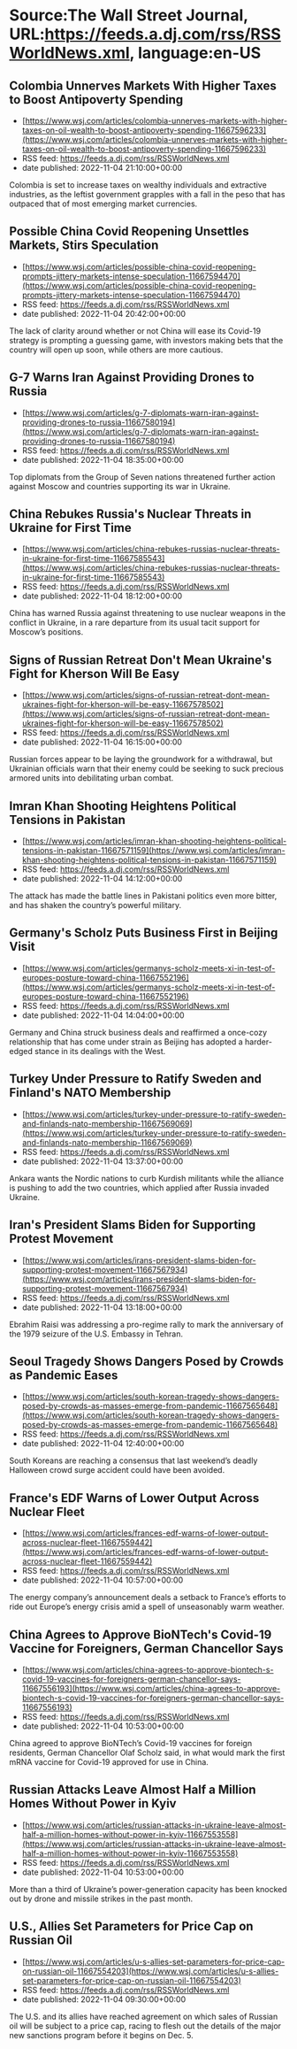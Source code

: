 # Source:The Wall Street Journal, URL:https://feeds.a.dj.com/rss/RSSWorldNews.xml, language:en-US

## Colombia Unnerves Markets With Higher Taxes to Boost Antipoverty Spending
 - [https://www.wsj.com/articles/colombia-unnerves-markets-with-higher-taxes-on-oil-wealth-to-boost-antipoverty-spending-11667596233](https://www.wsj.com/articles/colombia-unnerves-markets-with-higher-taxes-on-oil-wealth-to-boost-antipoverty-spending-11667596233)
 - RSS feed: https://feeds.a.dj.com/rss/RSSWorldNews.xml
 - date published: 2022-11-04 21:10:00+00:00

Colombia is set to increase taxes on wealthy individuals and extractive industries, as the leftist government grapples with a fall in the peso that has outpaced that of most emerging market currencies.

## Possible China Covid Reopening Unsettles Markets, Stirs Speculation
 - [https://www.wsj.com/articles/possible-china-covid-reopening-prompts-jittery-markets-intense-speculation-11667594470](https://www.wsj.com/articles/possible-china-covid-reopening-prompts-jittery-markets-intense-speculation-11667594470)
 - RSS feed: https://feeds.a.dj.com/rss/RSSWorldNews.xml
 - date published: 2022-11-04 20:42:00+00:00

The lack of clarity around whether or not China will ease its Covid-19 strategy is prompting a guessing game, with investors making bets that the country will open up soon, while others are more cautious.

## G-7 Warns Iran Against Providing Drones to Russia
 - [https://www.wsj.com/articles/g-7-diplomats-warn-iran-against-providing-drones-to-russia-11667580194](https://www.wsj.com/articles/g-7-diplomats-warn-iran-against-providing-drones-to-russia-11667580194)
 - RSS feed: https://feeds.a.dj.com/rss/RSSWorldNews.xml
 - date published: 2022-11-04 18:35:00+00:00

Top diplomats from the Group of Seven nations threatened further action against Moscow and countries supporting its war in Ukraine.

## China Rebukes Russia's Nuclear Threats in Ukraine for First Time
 - [https://www.wsj.com/articles/china-rebukes-russias-nuclear-threats-in-ukraine-for-first-time-11667585543](https://www.wsj.com/articles/china-rebukes-russias-nuclear-threats-in-ukraine-for-first-time-11667585543)
 - RSS feed: https://feeds.a.dj.com/rss/RSSWorldNews.xml
 - date published: 2022-11-04 18:12:00+00:00

China has warned Russia against threatening to use nuclear weapons in the conflict in Ukraine, in a rare departure from its usual tacit support for Moscow’s positions.

## Signs of Russian Retreat Don't Mean Ukraine's Fight for Kherson Will Be Easy
 - [https://www.wsj.com/articles/signs-of-russian-retreat-dont-mean-ukraines-fight-for-kherson-will-be-easy-11667578502](https://www.wsj.com/articles/signs-of-russian-retreat-dont-mean-ukraines-fight-for-kherson-will-be-easy-11667578502)
 - RSS feed: https://feeds.a.dj.com/rss/RSSWorldNews.xml
 - date published: 2022-11-04 16:15:00+00:00

Russian forces appear to be laying the groundwork for a withdrawal, but Ukrainian officials warn that their enemy could be seeking to suck precious armored units into debilitating urban combat.

## Imran Khan Shooting Heightens Political Tensions in Pakistan
 - [https://www.wsj.com/articles/imran-khan-shooting-heightens-political-tensions-in-pakistan-11667571159](https://www.wsj.com/articles/imran-khan-shooting-heightens-political-tensions-in-pakistan-11667571159)
 - RSS feed: https://feeds.a.dj.com/rss/RSSWorldNews.xml
 - date published: 2022-11-04 14:12:00+00:00

The attack has made the battle lines in Pakistani politics even more bitter, and has shaken the country’s powerful military.

## Germany's Scholz Puts Business First in Beijing Visit
 - [https://www.wsj.com/articles/germanys-scholz-meets-xi-in-test-of-europes-posture-toward-china-11667552196](https://www.wsj.com/articles/germanys-scholz-meets-xi-in-test-of-europes-posture-toward-china-11667552196)
 - RSS feed: https://feeds.a.dj.com/rss/RSSWorldNews.xml
 - date published: 2022-11-04 14:04:00+00:00

Germany and China struck business deals and reaffirmed a once-cozy relationship that has come under strain as Beijing has adopted a harder-edged stance in its dealings with the West.

## Turkey Under Pressure to Ratify Sweden and Finland's NATO Membership
 - [https://www.wsj.com/articles/turkey-under-pressure-to-ratify-sweden-and-finlands-nato-membership-11667569069](https://www.wsj.com/articles/turkey-under-pressure-to-ratify-sweden-and-finlands-nato-membership-11667569069)
 - RSS feed: https://feeds.a.dj.com/rss/RSSWorldNews.xml
 - date published: 2022-11-04 13:37:00+00:00

Ankara wants the Nordic nations to curb Kurdish militants while the alliance is pushing to add the two countries, which applied after Russia invaded Ukraine.

## Iran's President Slams Biden for Supporting Protest Movement
 - [https://www.wsj.com/articles/irans-president-slams-biden-for-supporting-protest-movement-11667567934](https://www.wsj.com/articles/irans-president-slams-biden-for-supporting-protest-movement-11667567934)
 - RSS feed: https://feeds.a.dj.com/rss/RSSWorldNews.xml
 - date published: 2022-11-04 13:18:00+00:00

Ebrahim Raisi was addressing a pro-regime rally to mark the anniversary of the 1979 seizure of the U.S. Embassy in Tehran.

## Seoul Tragedy Shows Dangers Posed by Crowds as Pandemic Eases
 - [https://www.wsj.com/articles/south-korean-tragedy-shows-dangers-posed-by-crowds-as-masses-emerge-from-pandemic-11667565648](https://www.wsj.com/articles/south-korean-tragedy-shows-dangers-posed-by-crowds-as-masses-emerge-from-pandemic-11667565648)
 - RSS feed: https://feeds.a.dj.com/rss/RSSWorldNews.xml
 - date published: 2022-11-04 12:40:00+00:00

South Koreans are reaching a consensus that last weekend’s deadly Halloween crowd surge accident could have been avoided.

## France's EDF Warns of Lower Output Across Nuclear Fleet
 - [https://www.wsj.com/articles/frances-edf-warns-of-lower-output-across-nuclear-fleet-11667559442](https://www.wsj.com/articles/frances-edf-warns-of-lower-output-across-nuclear-fleet-11667559442)
 - RSS feed: https://feeds.a.dj.com/rss/RSSWorldNews.xml
 - date published: 2022-11-04 10:57:00+00:00

The energy company’s announcement deals a setback to France’s efforts to ride out Europe’s energy crisis amid a spell of unseasonably warm weather.

## China Agrees to Approve BioNTech's Covid-19 Vaccine for Foreigners, German Chancellor Says
 - [https://www.wsj.com/articles/china-agrees-to-approve-biontech-s-covid-19-vaccines-for-foreigners-german-chancellor-says-11667556193](https://www.wsj.com/articles/china-agrees-to-approve-biontech-s-covid-19-vaccines-for-foreigners-german-chancellor-says-11667556193)
 - RSS feed: https://feeds.a.dj.com/rss/RSSWorldNews.xml
 - date published: 2022-11-04 10:53:00+00:00

China agreed to approve BioNTech’s Covid-19 vaccines for foreign residents, German Chancellor Olaf Scholz said, in what would mark the first mRNA vaccine for Covid-19 approved for use in China.

## Russian Attacks Leave Almost Half a Million Homes Without Power in Kyiv
 - [https://www.wsj.com/articles/russian-attacks-in-ukraine-leave-almost-half-a-million-homes-without-power-in-kyiv-11667553558](https://www.wsj.com/articles/russian-attacks-in-ukraine-leave-almost-half-a-million-homes-without-power-in-kyiv-11667553558)
 - RSS feed: https://feeds.a.dj.com/rss/RSSWorldNews.xml
 - date published: 2022-11-04 10:53:00+00:00

More than a third of Ukraine’s power-generation capacity has been knocked out by drone and missile strikes in the past month.

## U.S., Allies Set Parameters for Price Cap on Russian Oil
 - [https://www.wsj.com/articles/u-s-allies-set-parameters-for-price-cap-on-russian-oil-11667554203](https://www.wsj.com/articles/u-s-allies-set-parameters-for-price-cap-on-russian-oil-11667554203)
 - RSS feed: https://feeds.a.dj.com/rss/RSSWorldNews.xml
 - date published: 2022-11-04 09:30:00+00:00

The U.S. and its allies have reached agreement on which sales of Russian oil will be subject to a price cap, racing to flesh out the details of the major new sanctions program before it begins on Dec. 5.

